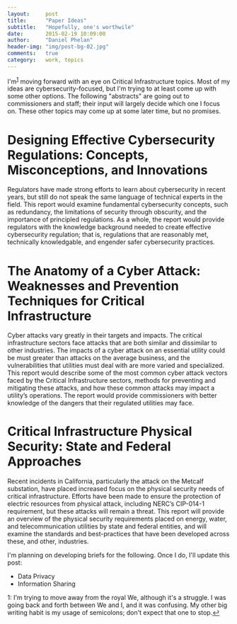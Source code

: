 ```yaml
---
layout:     post
title:      "Paper Ideas"
subtitle:   "Hopefully, one's worthwile"
date:       2015-02-19 10:09:00
author:     "Daniel Phelan"
header-img: "img/post-bg-02.jpg"
comments:   true
category:   work, topics
---
```


I'm<sup><a id="footnoteOneReturn" href="#footnoteOne">1</a></sup> moving forward with an eye on Critical Infrastructure topics. Most of my ideas are cybersecurity-focused, but I'm trying to at least come up with some other options. The following "abstracts" are going out to commissioners and staff; their input will largely decide which one I focus on. These other topics may come up at some later time, but no promises.

# Designing Effective Cybersecurity Regulations: Concepts, Misconceptions, and Innovations #
Regulators have made strong efforts to learn about cybersecurity in recent years, but still do not speak the same language of technical experts in the field. This report would examine fundamental cybersecurity concepts, such as redundancy, the limitations of security through obscurity, and the importance of principled regulations. As a whole, the report would provide regulators with the knowledge background needed to create effective cybersecurity regulation; that is, regulations that are reasonably met, technically knowledgable, and engender safer cybersecurity practices.

# The Anatomy of a Cyber Attack: Weaknesses and Prevention Techniques for Critical Infrastructure #
Cyber attacks vary greatly in their targets and impacts. The critical infrastructure sectors face attacks that are both similar and dissimilar to other industries. The impacts of a cyber attack on an essential utility could be must greater than attacks on the average business, and the vulnerabilities that utilities must deal with are more varied and specialized. This report would describe some of the most common cyber attack vectors faced by the Critical Infrastructure sectors, methods for preventing and mitigating these attacks, and how these common attacks may impact a utility’s operations. The report would provide commissioners with better knowledge of the dangers that their regulated utilities may face.

# Critical Infrastructure Physical Security: State and Federal Approaches #
Recent incidents in California, particularly the attack on the Metcalf substation, have placed increased focus on the physical security needs of critical infrastructure. Efforts have been made to ensure the protection of electric resources from physical attack, including NERC’s CIP-014-1 requirement, but these attacks will remain a threat. This report will provide an overview of the physical security requirements placed on energy, water, and telecommunication utilities by state and federal entities, and will examine the standards and best-practices that have been developed across these, and other, industries.

I'm planning on developing briefs for the following. Once I do, I'll update this post:
* Data Privacy
* Information Sharing

<div class="footnotes">
<div id="footnoteOne">1: I'm trying to move away from the royal We, although it's a struggle. I was going back and forth between We and I, and it was confusing. My other big writing habit is my usage of semicolons; don't expect that one to stop.<a href="#footnoteOneReturn" title="Return to article">↩</a></div>
</div>
